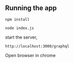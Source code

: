 ## Running the app

```
npm install
```

```
node index.js
```
start the server,

```
http://localhost:3000/graphql
```
Open browser in chrome
